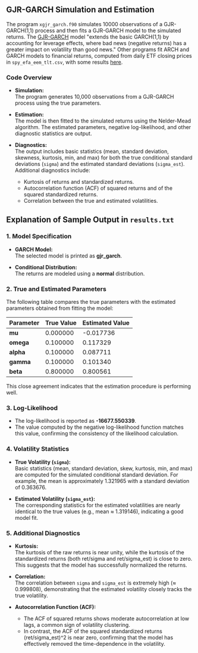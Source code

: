 ## GJR-GARCH Simulation and Estimation

The program `xgjr_garch.f90` simulates 10000 observations of a GJR-GARCH(1,1) process and then fits a GJR-GARCH model to the simulated returns. The [GJR-GARCH](https://frds.io/algorithms/gjr-garch/) model "extends the basic GARCH(1,1) by accounting for leverage effects, where bad news (negative returns) has a greater impact on volatility than good news." Other programs fit ARCH and GARCH models to financial returns, computed from daily ETF closing prices in `spy_efa_eem_tlt.csv`, with some results [here](https://github.com/Beliavsky/GARCH/blob/main/etf_garch_results.md).

### Code Overview

- **Simulation:**  
  The program generates 10,000 observations from a GJR-GARCH process using the true parameters.

- **Estimation:**  
  The model is then fitted to the simulated returns using the Nelder-Mead algorithm. The estimated parameters, negative log-likelihood, and other diagnostic statistics are output.

- **Diagnostics:**  
  The output includes basic statistics (mean, standard deviation, skewness, kurtosis, min, and max) for both the true conditional standard deviations (`sigma`) and the estimated standard deviations (`sigma_est`).  
  Additional diagnostics include:
  - Kurtosis of returns and standardized returns.
  - Autocorrelation function (ACF) of squared returns and of the squared standardized returns.
  - Correlation between the true and estimated volatilities.

## Explanation of Sample Output in `results.txt`

### 1. Model Specification

- **GARCH Model:**  
  The selected model is printed as **gjr_garch**.
  
- **Conditional Distribution:**  
  The returns are modeled using a **normal** distribution.

### 2. True and Estimated Parameters

The following table compares the true parameters with the estimated parameters obtained from fitting the model:

| Parameter | True Value | Estimated Value |
|-----------|------------|-----------------|
| **mu**    | 0.000000   | -0.017736       |
| **omega** | 0.100000   | 0.117329        |
| **alpha** | 0.100000   | 0.087711        |
| **gamma** | 0.100000   | 0.101340        |
| **beta**  | 0.800000   | 0.800561        |

This close agreement indicates that the estimation procedure is performing well.

### 3. Log-Likelihood

- The log-likelihood is reported as **-16677.550339**.  
- The value computed by the negative log-likelihood function matches this value, confirming the consistency of the likelihood calculation.

### 4. Volatility Statistics

- **True Volatility (`sigma`):**  
  Basic statistics (mean, standard deviation, skew, kurtosis, min, and max) are computed for the simulated conditional standard deviation. For example, the mean is approximately 1.321965 with a standard deviation of 0.363676.

- **Estimated Volatility (`sigma_est`):**  
  The corresponding statistics for the estimated volatilities are nearly identical to the true values (e.g., mean ≈ 1.319146), indicating a good model fit.

### 5. Additional Diagnostics

- **Kurtosis:**  
  The kurtosis of the raw returns is near unity, while the kurtosis of the standardized returns (both ret/sigma and ret/sigma_est) is close to zero. This suggests that the model has successfully normalized the returns.

- **Correlation:**  
  The correlation between `sigma` and `sigma_est` is extremely high (≈ 0.999808), demonstrating that the estimated volatility closely tracks the true volatility.

- **Autocorrelation Function (ACF):**  
  - The ACF of squared returns shows moderate autocorrelation at low lags, a common sign of volatility clustering.  
  - In contrast, the ACF of the squared standardized returns (ret/sigma_est)^2 is near zero, confirming that the model has effectively removed the time-dependence in the volatility.

